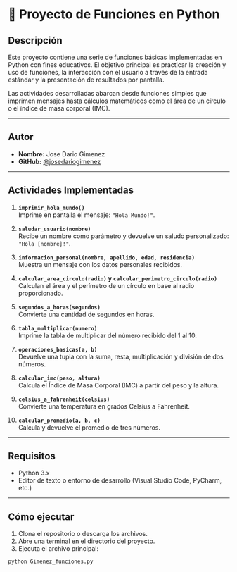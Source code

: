 # 🐍 Proyecto de Funciones en Python

## Descripción

Este proyecto contiene una serie de funciones básicas implementadas en Python con fines educativos. El objetivo principal es practicar la creación y uso de funciones, la interacción con el usuario a través de la entrada estándar y la presentación de resultados por pantalla.

Las actividades desarrolladas abarcan desde funciones simples que imprimen mensajes hasta cálculos matemáticos como el área de un círculo o el índice de masa corporal (IMC).

---

## Autor

- **Nombre:** Jose Dario Gimenez  
- **GitHub:** [@josedariogimenez](https://github.com/JDGimenez73/UTN-Gimenez-Dario/blob/main/05%20Funciones/Gimenez_Funciones.py)  

---

## Actividades Implementadas

1. **`imprimir_hola_mundo()`**  
   Imprime en pantalla el mensaje: `"Hola Mundo!"`.

2. **`saludar_usuario(nombre)`**  
   Recibe un nombre como parámetro y devuelve un saludo personalizado: `"Hola [nombre]!"`.

3. **`informacion_personal(nombre, apellido, edad, residencia)`**  
   Muestra un mensaje con los datos personales recibidos.

4. **`calcular_area_circulo(radio)` y `calcular_perimetro_circulo(radio)`**  
   Calculan el área y el perímetro de un círculo en base al radio proporcionado.

5. **`segundos_a_horas(segundos)`**  
   Convierte una cantidad de segundos en horas.

6. **`tabla_multiplicar(numero)`**  
   Imprime la tabla de multiplicar del número recibido del 1 al 10.

7. **`operaciones_basicas(a, b)`**  
   Devuelve una tupla con la suma, resta, multiplicación y división de dos números.

8. **`calcular_imc(peso, altura)`**  
   Calcula el Índice de Masa Corporal (IMC) a partir del peso y la altura.

9. **`celsius_a_fahrenheit(celsius)`**  
   Convierte una temperatura en grados Celsius a Fahrenheit.

10. **`calcular_promedio(a, b, c)`**  
    Calcula y devuelve el promedio de tres números.

---

## Requisitos

- Python 3.x
- Editor de texto o entorno de desarrollo (Visual Studio Code, PyCharm, etc.)

---

## Cómo ejecutar

1. Clona el repositorio o descarga los archivos.
2. Abre una terminal en el directorio del proyecto.
3. Ejecuta el archivo principal:

```bash
python Gimenez_funciones.py
